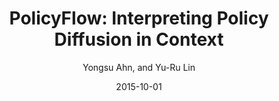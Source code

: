 ---
title: "PolicyFlow: Interpreting Policy Diffusion in Context"
collection: publications
permalink: /publication/p1-kdd-idea-2018-policyflow
excerpt: 'This paper is about the number 3. The number 4 is left for future work.'
date: 2015-10-01
venue: 'KDD 2018 Workshop on Interactive Data Exploration and Analytics (IDEA 2018)'
author: 'Yongsu Ahn, and Yu-Ru Lin'
paperurl: 'https://poloclub.gatech.edu/idea2018/papers/idea18-paper7-ahn.pdf'
codeurl: "https://github.com/picsolab/PolicyFlow"
citation: 'Your Name, You. (2015). &quot;Paper Title Number 3.&quot; <i>Journal 1</i>. 1(3).'
---